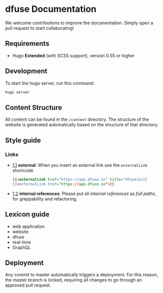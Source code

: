 # dfuse Documentation

We welcome contributions to improve the documentation. Simply open a pull request to start collaborating!

## Requirements

- Hugo **Extended** (with SCSS support), version 0.55 or higher

## Development

To start the hugo server, run this command:

```sh
hugo server
```

## Content Structure

All content can be found in the `/content` directory. The structure of the website is generated automatically based on the structure of that directory.

## Style guide

### Links

  - [1.1](#types--primitives) **external**: When you insert an external link use the `externalLink` shortcode

    ```markdown
    {{<externalLink href="https://app.dfuse.io" title="dfuseio>}}
    {{<externalLink href="https://app.dfuse.io">}}
    ```

- [1.2](#types--primitives) **internal references**: Please put all _internal references_ as _full paths_, for greppability and refactoring.

## Lexicon guide

- web application
- website
- dfuse
- real-time
- GraphQL


## Deployment

Any commit to master automatically triggers a deployment. For this reason, the master branch is locked, requiring all changes to go through an approved pull request.


